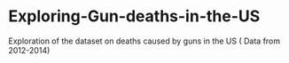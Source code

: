 # Exploring-Gun-deaths-in-the-US
Exploration of the dataset on deaths caused by guns in the US ( Data from 2012-2014)
